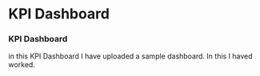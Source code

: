 # KPI Dashboard
### KPI Dashboard

in this KPI Dashboard I have uploaded a sample dashboard. In this I haved worked.
